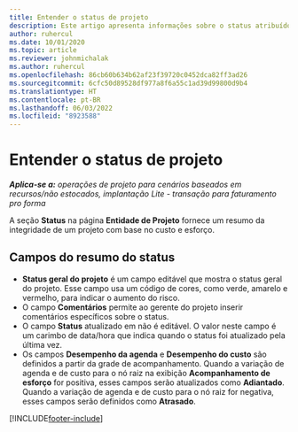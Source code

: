 ```yaml
---
title: Entender o status de projeto
description: Este artigo apresenta informações sobre o status atribuído a projetos no Dynamics 365 Project Operations.
author: ruhercul
ms.date: 10/01/2020
ms.topic: article
ms.reviewer: johnmichalak
ms.author: ruhercul
ms.openlocfilehash: 86cb60b634b62af23f39720c0452dca82ff3ad26
ms.sourcegitcommit: 6cfc50d89528df977a8f6a55c1ad39d99800d9b4
ms.translationtype: HT
ms.contentlocale: pt-BR
ms.lasthandoff: 06/03/2022
ms.locfileid: "8923588"
---
```

# <a name="understand-project-status"></a>Entender o status de projeto

_**Aplica-se a:** operações de projeto para cenários baseados em recursos/não estocados, implantação Lite - transação para faturamento pro forma_


A seção **Status** na página **Entidade de Projeto** fornece um resumo da integridade de um projeto com base no custo e esforço.


## <a name="status-summary-fields"></a>Campos do resumo do status

- **Status geral do projeto** é um campo editável que mostra o status geral do projeto. Esse campo usa um código de cores, como verde, amarelo e vermelho, para indicar o aumento do risco. 
- O campo **Comentários** permite ao gerente do projeto inserir comentários específicos sobre o status. 
- O campo **Status** atualizado em não é editável. O valor neste campo é um carimbo de data/hora que indica quando o status foi atualizado pela última vez.
- Os campos **Desempenho da agenda** e **Desempenho do custo** são definidos a partir da grade de acompanhamento. Quando a variação de agenda e de custo para o nó raiz na exibição **Acompanhamento de esforço** for positiva, esses campos serão atualizados como **Adiantado**. Quando a variação de agenda e de custo para o nó raiz for negativa, esses campos serão definidos como **Atrasado**.


[!INCLUDE[footer-include](../includes/footer-banner.md)]